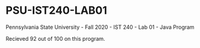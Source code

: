 # PSU-IST240-LAB01
Pennsylvania State University - Fall 2020 - IST 240 - Lab 01 - Java Program

Recieved 92 out of 100 on this program.
